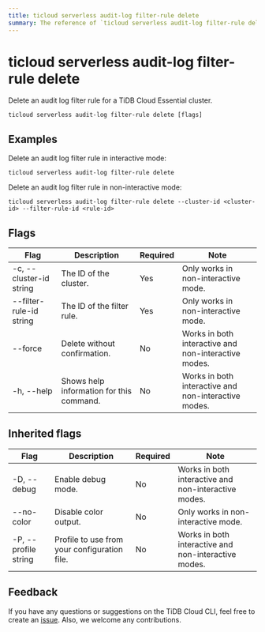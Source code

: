 ```yaml
---
title: ticloud serverless audit-log filter-rule delete
summary: The reference of `ticloud serverless audit-log filter-rule delete`.
---
```


# ticloud serverless audit-log filter-rule delete

Delete an audit log filter rule for a TiDB Cloud Essential cluster.

```shell
ticloud serverless audit-log filter-rule delete [flags]
```

## Examples

Delete an audit log filter rule in interactive mode:

```shell
ticloud serverless audit-log filter-rule delete
```

Delete an audit log filter rule in non-interactive mode:

```shell
ticloud serverless audit-log filter-rule delete --cluster-id <cluster-id> --filter-rule-id <rule-id>
```

## Flags

| Flag                    | Description                                         | Required | Note                                                 |
|-------------------------|-----------------------------------------------------|----------|------------------------------------------------------|
| -c, --cluster-id string | The ID of the cluster.                              | Yes      | Only works in non-interactive mode.                  |
| --filter-rule-id string | The ID of the filter rule.                          | Yes      | Only works in non-interactive mode.                  |
| --force                 | Delete without confirmation.                        | No       | Works in both interactive and non-interactive modes. |
| -h, --help              | Shows help information for this command.            | No       | Works in both interactive and non-interactive modes. |

## Inherited flags

| Flag                 | Description                                                                                          | Required | Note                                                                                                             |
|----------------------|------------------------------------------------------------------------------------------------------|----------|------------------------------------------------------------------------------------------------------------------|
| -D, --debug          | Enable debug mode.                                                                                   | No       | Works in both interactive and non-interactive modes.                                                             |
| --no-color           | Disable color output.                                                                                | No       | Only works in non-interactive mode.                                                                              |
| -P, --profile string | Profile to use from your configuration file.                                                         | No       | Works in both interactive and non-interactive modes.                                                             |

## Feedback

If you have any questions or suggestions on the TiDB Cloud CLI, feel free to create an [issue](https://github.com/tidbcloud/tidbcloud-cli/issues/new/choose). Also, we welcome any contributions.
